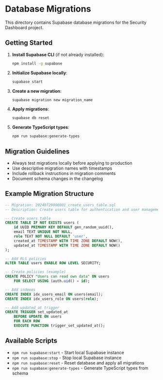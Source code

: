 # Database Migrations

This directory contains Supabase database migrations for the Security Dashboard project.

## Getting Started

1. **Install Supabase CLI** (if not already installed):
   ```bash
   npm install -g supabase
   ```

2. **Initialize Supabase locally**:
   ```bash
   supabase start
   ```

3. **Create a new migration**:
   ```bash
   supabase migration new migration_name
   ```

4. **Apply migrations**:
   ```bash
   supabase db reset
   ```

5. **Generate TypeScript types**:
   ```bash
   npm run supabase:generate-types
   ```

## Migration Guidelines

- Always test migrations locally before applying to production
- Use descriptive migration names with timestamps
- Include rollback instructions in migration comments
- Document schema changes in the changelog

## Example Migration Structure

```sql
-- Migration: 20240729000001_create_users_table.sql
-- Description: Create users table for authentication and user management

-- Create users table
CREATE TABLE IF NOT EXISTS users (
    id UUID PRIMARY KEY DEFAULT gen_random_uuid(),
    email TEXT UNIQUE NOT NULL,
    role TEXT NOT NULL DEFAULT 'user',
    created_at TIMESTAMP WITH TIME ZONE DEFAULT NOW(),
    updated_at TIMESTAMP WITH TIME ZONE DEFAULT NOW()
);

-- Add RLS policies
ALTER TABLE users ENABLE ROW LEVEL SECURITY;

-- Create policies (example)
CREATE POLICY "Users can read own data" ON users
    FOR SELECT USING (auth.uid() = id);

-- Add indexes
CREATE INDEX idx_users_email ON users(email);
CREATE INDEX idx_users_role ON users(role);

-- Add updated_at trigger
CREATE TRIGGER set_updated_at
    BEFORE UPDATE ON users
    FOR EACH ROW
    EXECUTE FUNCTION trigger_set_updated_at();
```

## Available Scripts

- `npm run supabase:start` - Start local Supabase instance
- `npm run supabase:stop` - Stop local Supabase instance  
- `npm run supabase:reset` - Reset database and apply all migrations
- `npm run supabase:generate-types` - Generate TypeScript types from schema